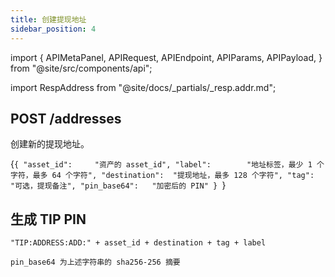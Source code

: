 ```yaml
---
title: 创建提现地址
sidebar_position: 4
---
```


import {
  APIMetaPanel,
  APIRequest,
  APIEndpoint,
  APIParams,
  APIPayload,
} from "@site/src/components/api";

import RespAddress from "@site/docs/_partials/_resp.addr.md";

## POST /addresses

创建新的提现地址。

<APIEndpoint url="/addresses" />

<APIMetaPanel scope="Authorized" scopeNote="" />

<APIPayload>{`{
  "asset_id":     "资产的 asset_id",
  "label":        "地址标签，最少 1 个字符，最多 64 个字符",
  "destination":  "提现地址，最多 128 个字符",
  "tag":          "可选，提现备注",
  "pin_base64":   "加密后的 PIN"
}
`}</APIPayload>

## 生成 TIP PIN

```
"TIP:ADDRESS:ADD:" + asset_id + destination + tag + label

pin_base64 为上述字符串的 sha256-256 摘要
```

<APIRequest
  title="Create an ETH address"
  method="POST"
  url='/addresses --data &apos;{"asset_id":"43d61dcd-e413-450d-80b8-101d5e903357","label":"Jason ETH Address","pin":"nRF5OyFmO4REG6lcPk1jwKDJrENim791uLe+HH0g7EwQHXK9FgCMJl5RDKbeCNDW","destination":"0x86fa049857e0209aa7d9e616f7eb3b3b78ecfdb0", "tag": "", "label": ""}&apos;'
/>

<RespAddress />
